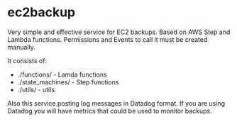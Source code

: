 # ec2backup
Very simple and effective service for EC2 backups. Based on AWS Step and Lambda functions.
 Permissions and Events to call it must be created manually.

It consists of:
   - ./functions/ - Lamda functions
   - ./state_machines/ - Step functions
   - ./utils/ - utils
    
Also this service posting log messages in Datadog format.
If you are using Datadog you will have metrics that could be used to monitor backups.
